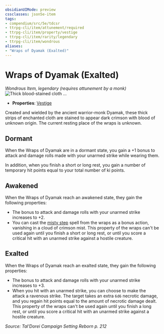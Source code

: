 ```yaml
---
obsidianUIMode: preview
cssclasses: json5e-item
tags:
- compendium/src/5e/tdcsr
- ttrpg-cli/item/attunement/required
- ttrpg-cli/item/property/vestige
- ttrpg-cli/item/rarity/legendary
- ttrpg-cli/item/wondrous
aliases: 
- "Wraps of Dyamak (Exalted)"
---
```

# Wraps of Dyamak (Exalted)
*Wondrous Item, legendary (requires attunement by a monk)*  
![Thick blood-stained cloth ...](/3-Mechanics/CLI/items/img/wrapsofdyamak.webp#right "Thick blood-stained cloth bandages affixed to two forearms. The wraps emit a red glow.")  

- **Properties**: [Vestige](/3-Mechanics/CLI/rules/item-properties.md#Vestige)

Created and wielded by the ancient warrior-monk Dyamak, these thick strips of enchanted cloth are stained to appear dark crimson with blood of unknown origin. The current resting place of the wraps is unknown.

## Dormant

When the Wraps of Dyamak are in a dormant state, you gain a +1 bonus to attack and damage rolls made with your unarmed strike while wearing them.

In addition, when you finish a short or long rest, you gain a number of temporary hit points equal to your total number of ki points.

## Awakened

When the Wraps of Dyamak reach an awakened state, they gain the following properties:

- The bonus to attack and damage rolls with your unarmed strike increases to +2.  
- You can cast the [misty step](/3-Mechanics/CLI/spells/misty-step.md) spell from the wraps as a bonus action, vanishing in a cloud of crimson mist. This property of the wraps can't be used again until you finish a short or long rest, or until you score a critical hit with an unarmed strike against a hostile creature.  

## Exalted

When the Wraps of Dyamak reach an exalted state, they gain the following properties:

- The bonus to attack and damage rolls with your unarmed strike increases to +3.  
- When you hit with an unarmed strike, you can choose to make the attack a ravenous strike. The target takes an extra `6d6` necrotic damage, and you regain hit points equal to the amount of necrotic damage dealt. This property of the wraps can't be used again until you finish a long rest, or until you score a critical hit with an unarmed strike against a hostile creature.  

*Source: Tal'Dorei Campaign Setting Reborn p. 212*